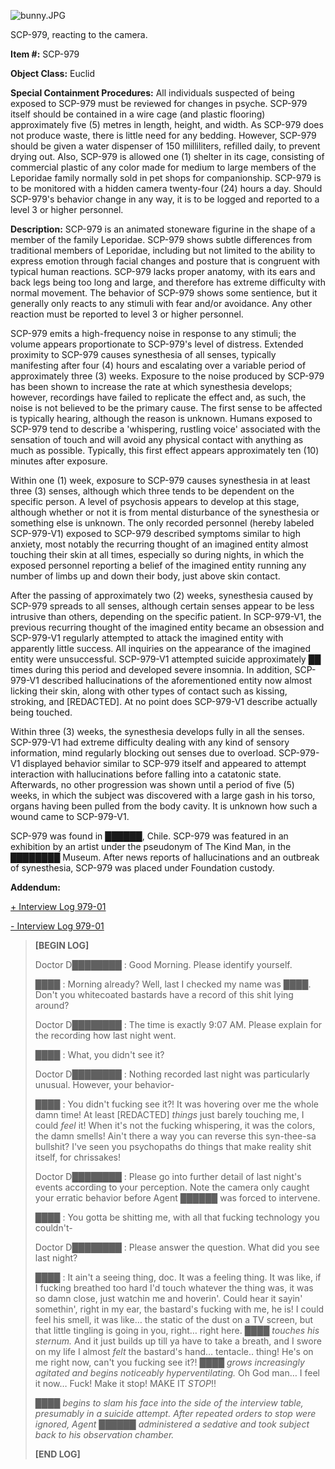 ![bunny.JPG](http://scp-wiki.wdfiles.com/local--files/scp-979/bunny.JPG)

SCP-979, reacting to the camera.

**Item #:** SCP-979

**Object Class:** Euclid

**Special Containment Procedures:** All individuals suspected of being exposed to SCP-979 must be reviewed for changes in psyche. SCP-979 itself should be contained in a wire cage (and plastic flooring) approximately five (5) metres in length, height, and width. As SCP-979 does not produce waste, there is little need for any bedding. However, SCP-979 should be given a water dispenser of 150 milliliters, refilled daily, to prevent drying out. Also, SCP-979 is allowed one (1) shelter in its cage, consisting of commercial plastic of any color made for medium to large members of the Leporidae family normally sold in pet shops for companionship. SCP-979 is to be monitored with a hidden camera twenty-four (24) hours a day. Should SCP-979's behavior change in any way, it is to be logged and reported to a level 3 or higher personnel.

**Description:** SCP-979 is an animated stoneware figurine in the shape of a member of the family Leporidae. SCP-979 shows subtle differences from traditional members of Leporidae, including but not limited to the ability to express emotion through facial changes and posture that is congruent with typical human reactions. SCP-979 lacks proper anatomy, with its ears and back legs being too long and large, and therefore has extreme difficulty with normal movement. The behavior of SCP-979 shows some sentience, but it generally only reacts to any stimuli with fear and/or avoidance. Any other reaction must be reported to level 3 or higher personnel.

SCP-979 emits a high-frequency noise in response to any stimuli; the volume appears proportionate to SCP-979's level of distress. Extended proximity to SCP-979 causes synesthesia of all senses, typically manifesting after four (4) hours and escalating over a variable period of approximately three (3) weeks. Exposure to the noise produced by SCP-979 has been shown to increase the rate at which synesthesia develops; however, recordings have failed to replicate the effect and, as such, the noise is not believed to be the primary cause. The first sense to be affected is typically hearing, although the reason is unknown. Humans exposed to SCP-979 tend to describe a 'whispering, rustling voice' associated with the sensation of touch and will avoid any physical contact with anything as much as possible. Typically, this first effect appears approximately ten (10) minutes after exposure.

Within one (1) week, exposure to SCP-979 causes synesthesia in at least three (3) senses, although which three tends to be dependent on the specific person. A level of psychosis appears to develop at this stage, although whether or not it is from mental disturbance of the synesthesia or something else is unknown. The only recorded personnel (hereby labeled SCP-979-V1) exposed to SCP-979 described symptoms similar to high anxiety, most notably the recurring thought of an imagined entity almost touching their skin at all times, especially so during nights, in which the exposed personnel reporting a belief of the imagined entity running any number of limbs up and down their body, just above skin contact.

After the passing of approximately two (2) weeks, synesthesia caused by SCP-979 spreads to all senses, although certain senses appear to be less intrusive than others, depending on the specific patient. In SCP-979-V1, the previous recurring thought of the imagined entity became an obsession and SCP-979-V1 regularly attempted to attack the imagined entity with apparently little success. All inquiries on the appearance of the imagined entity were unsuccessful. SCP-979-V1 attempted suicide approximately ██ times during this period and developed severe insomnia. In addition, SCP-979-V1 described hallucinations of the aforementioned entity now almost licking their skin, along with other types of contact such as kissing, stroking, and \[REDACTED\]. At no point does SCP-979-V1 describe actually being touched.

Within three (3) weeks, the synesthesia develops fully in all the senses. SCP-979-V1 had extreme difficulty dealing with any kind of sensory information, mind regularly blocking out senses due to overload. SCP-979-V1 displayed behavior similar to SCP-979 itself and appeared to attempt interaction with hallucinations before falling into a catatonic state. Afterwards, no other progression was shown until a period of five (5) weeks, in which the subject was discovered with a large gash in his torso, organs having been pulled from the body cavity. It is unknown how such a wound came to SCP-979-V1.

SCP-979 was found in ██████, Chile. SCP-979 was featured in an exhibition by an artist under the pseudonym of The Kind Man, in the ████████ Museum. After news reports of hallucinations and an outbreak of synesthesia, SCP-979 was placed under Foundation custody.

**Addendum:**

[+ Interview Log 979-01](javascript:;)

[\- Interview Log 979-01](javascript:;)

> **\[BEGIN LOG\]**
> 
> Doctor D████████ : Good Morning. Please identify yourself.
> 
> ████ : Morning already? Well, last I checked my name was ████. Don't you whitecoated bastards have a record of this shit lying around?
> 
> Doctor D████████ : The time is exactly 9:07 AM. Please explain for the recording how last night went.
> 
> ████ : What, you didn't see it?
> 
> Doctor D████████ : Nothing recorded last night was particularly unusual. However, your behavior-
> 
> ████ : You didn't fucking see it?! It was hovering over me the whole damn time! At least \[REDACTED\] _things_ just barely touching me, I could _feel_ it! When it's not the fucking whispering, it was the colors, the damn smells! Ain't there a way you can reverse this syn-thee-sa bullshit? I've seen you psychopaths do things that make reality shit itself, for chrissakes!
> 
> Doctor D████████ : Please go into further detail of last night's events according to your perception. Note the camera only caught your erratic behavior before Agent ██████ was forced to intervene.
> 
> ████ : You gotta be shitting me, with all that fucking technology you couldn't-
> 
> Doctor D████████ : Please answer the question. What did you see last night?
> 
> ████ : It ain't a seeing thing, doc. It was a feeling thing. It was like, if I fucking breathed too hard I'd touch whatever the thing was, it was so damn close, just watchin me and hoverin'. Could hear it sayin' somethin', right in my ear, the bastard's fucking with me, he is! I could feel his smell, it was like… the static of the dust on a TV screen, but that little tingling is going in you, right… right here. _████ touches his sternum._ And it just builds up till ya have to take a breath, and I swore on my life I almost _felt_ the bastard's hand… tentacle.. thing! He's on me right now, can't you fucking see it?! _████ grows increasingly agitated and begins noticeably hyperventilating._ Oh God man… I feel it now… Fuck! Make it stop! MAKE IT _STOP_!!
> 
> _████ begins to slam his face into the side of the interview table, presumably in a suicide attempt. After repeated orders to stop were ignored, Agent ██████ administered a sedative and took subject back to his observation chamber._
> 
> **\[END LOG\]**